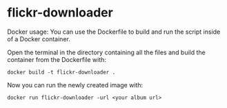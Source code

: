 # flickr-downloader

Docker usage:
You can use the Dockerfile to build and run the script inside of a Docker container.

Open the terminal in the directory containing all the files and build the container from the Dockerfile with:

`docker build -t flickr-downloader .`

Now you can run the newly created image with:

`docker run flickr-downloader -url <your album url>`